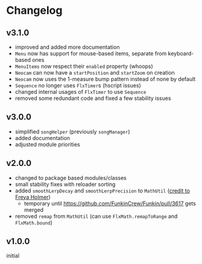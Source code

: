 # Changelog

## v3.1.0

- improved and added more documentation
- `Menu` now has support for mouse-based items, separate from keyboard-based ones
- `MenuItems` now respect their `enabled` property (whoops)
- `Neocam` can now have a `startPosition` and `startZoom` on creation
- `Neocam` now uses the 1-measure bump pattern instead of none by default
- `Sequence` no longer uses `FlxTimer`s (hscript issues)
- changed internal usages of `FlxTimer` to use `Sequence`
- removed some redundant code and fixed a few stability issues

## v3.0.0

- simplified `songHelper` (previously `songManager`)
- added documentation
- adjusted module priorities

## v2.0.0

- changed to package based modules/classes
- small stability fixes with reloader sorting
- added `smoothLerpDecay` and `smoothLerpPrecision` to `MathUtil` ([credit to Freya Holmer](https://twitter.com/FreyaHolmer/status/1757918211679650262))
  - temporary until https://github.com/FunkinCrew/Funkin/pull/3617 gets merged
- removed `remap` from `MathUtil` (can use `FlxMath.remapToRange` and `FlxMath.bound`)

## v1.0.0

initial